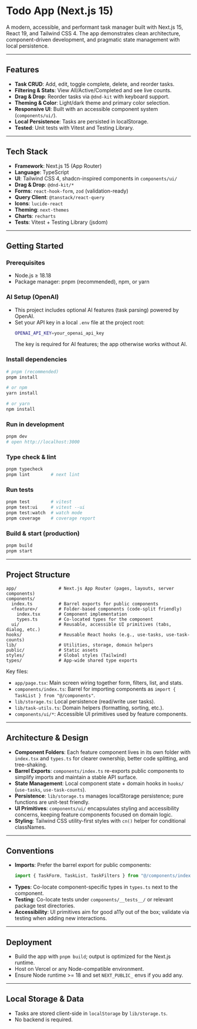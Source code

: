 # Todo App (Next.js 15)

A modern, accessible, and performant task manager built with Next.js 15, React 19, and Tailwind CSS 4. The app demonstrates clean architecture, component-driven development, and pragmatic state management with local persistence.

---

## Features

- **Task CRUD**: Add, edit, toggle complete, delete, and reorder tasks.
- **Filtering & Stats**: View All/Active/Completed and see live counts.
- **Drag & Drop**: Reorder tasks via `@dnd-kit` with keyboard support.
- **Theming & Color**: Light/dark theme and primary color selection.
- **Responsive UI**: Built with an accessible component system (`components/ui/`).
- **Local Persistence**: Tasks are persisted in localStorage.
- **Tested**: Unit tests with Vitest and Testing Library.

---

## Tech Stack

- **Framework**: Next.js 15 (App Router)
- **Language**: TypeScript
- **UI**: Tailwind CSS 4, shadcn-inspired components in `components/ui/`
- **Drag & Drop**: `@dnd-kit/*`
- **Forms**: `react-hook-form`, `zod` (validation-ready)
- **Query Client**: `@tanstack/react-query`
- **Icons**: `lucide-react`
- **Theming**: `next-themes`
- **Charts**: `recharts`
- **Tests**: Vitest + Testing Library (jsdom)

---

## Getting Started

### Prerequisites

- Node.js ≥ 18.18
- Package manager: pnpm (recommended), npm, or yarn

### AI Setup (OpenAI)

- This project includes optional AI features (task parsing) powered by OpenAI.
- Set your API key in a local `.env` file at the project root:
  ```bash
  OPENAI_API_KEY=your_openai_api_key
  ```
  The key is required for AI features; the app otherwise works without AI.

### Install dependencies

```bash
# pnpm (recommended)
pnpm install

# or npm
yarn install

# or yarn
npm install
```

### Run in development

```bash
pnpm dev
# open http://localhost:3000
```

### Type check & lint
```bash
pnpm typecheck
pnpm lint        # next lint
```

### Run tests
```bash
pnpm test        # vitest
pnpm test:ui     # vitest --ui
pnpm test:watch  # watch mode
pnpm coverage    # coverage report
```

### Build & start (production)
```bash
pnpm build
pnpm start
```

---

## Project Structure

```text
app/                # Next.js App Router (pages, layouts, server components)
components/
  index.ts          # Barrel exports for public components
  <feature>/        # Folder-based components (code-split friendly)
    index.tsx       # Component implementation
    types.ts        # Co-located types for the component
  ui/               # Reusable, accessible UI primitives (tabs, dialog, etc.)
hooks/              # Reusable React hooks (e.g., use-tasks, use-task-counts)
lib/                # Utilities, storage, domain helpers
public/             # Static assets
styles/             # Global styles (Tailwind)
types/              # App-wide shared type exports
```

Key files:

- `app/page.tsx`: Main screen wiring together form, filters, list, and stats.
- `components/index.ts`: Barrel for importing components as `import { TaskList } from "@/components"`.
- `lib/storage.ts`: Local persistence (read/write user tasks).
- `lib/task-utils.ts`: Domain helpers (formatting, sorting, etc.).
- `components/ui/*`: Accessible UI primitives used by feature components.

---

## Architecture & Design

- **Component Folders**: Each feature component lives in its own folder with `index.tsx` and `types.ts` for clearer ownership, better code splitting, and tree-shaking.
- **Barrel Exports**: `components/index.ts` re-exports public components to simplify imports and maintain a stable API surface.
- **State Management**: Local component state + domain hooks in `hooks/` (`use-tasks`, `use-task-counts`).
- **Persistence**: `lib/storage.ts` manages localStorage persistence; pure functions are unit-test friendly.
- **UI Primitives**: `components/ui/` encapsulates styling and accessibility concerns, keeping feature components focused on domain logic.
- **Styling**: Tailwind CSS utility-first styles with `cn()` helper for conditional classNames.

---

## Conventions

- **Imports**: Prefer the barrel export for public components:
  ```ts
  import { TaskForm, TaskList, TaskFilters } from "@/components/index";
  ```
- **Types**: Co-locate component-specific types in `types.ts` next to the component.
- **Testing**: Co-locate tests under `components/__tests__/` or relevant package test directories.
- **Accessibility**: UI primitives aim for good a11y out of the box; validate via testing when adding new interactions.

---

## Deployment

- Build the app with `pnpm build`; output is optimized for the Next.js runtime.
- Host on Vercel or any Node-compatible environment.
- Ensure Node runtime >= 18 and set `NEXT_PUBLIC_` envs if you add any.

---

## Local Storage & Data

- Tasks are stored client-side in `localStorage` by `lib/storage.ts`.
- No backend is required.
